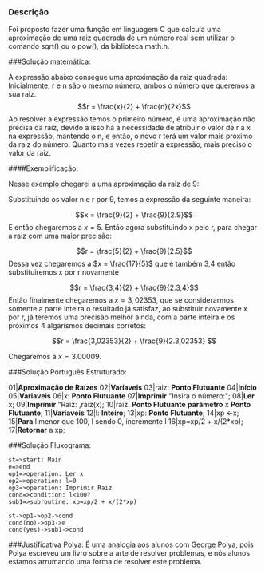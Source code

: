 ### Descrição

Foi proposto fazer uma função em linguagem C que calcula uma aproximação de uma raiz quadrada de um número real sem utilizar o comando sqrt() ou o pow(), da biblioteca math.h.

###Solução matemática:

<script type="text/javascript" src="https://cdn.mathjax.org/mathjax/latest/MathJax.js?con.."></script>

A expressão abaixo consegue uma aproximação da raiz quadrada:
Inicialmente, r e n são o mesmo número, ambos o número que queremos a sua raiz.
$$r = \frac{x}{2} + \frac{n}{2x}$$
Ao resolver a expressão temos o primeiro número, é uma aproximação não precisa da raiz, devido a isso há a necessidade de atribuir o valor de r a x na expressão, mantendo o n, e então, o novo r terá um valor mais próximo da raiz do número. Quanto mais vezes repetir a expressão, mais preciso o valor da raiz.

####Exemplificação:

Nesse exemplo chegarei a uma aproximação da raiz de 9:

Substituindo os valor n e r por 9, temos a expressão da seguinte maneira:

$$x = \frac{9}{2} + \frac{9}{2.9}$$
E então chegaremos a $x = 5$. Então agora substituindo x pelo r, para chegar a raiz com uma maior precisão:

$$r = \frac{5}{2} + \frac{9}{2.5}$$
Dessa vez chegaremos a $x = \frac{17}{5}$ que é também 3,4 então substituiremos x por r novamente

$$r = \frac{3,4}{2} + \frac{9}{2.3,4}$$
Então finalmente chegaremos a $x = 3,02353$, que se considerarmos somente a parte inteira o resultado já satisfaz, ao substituir novamente x por r, já teremos uma precisão melhor ainda, com a parte inteira e os próximos 4 algarismos decimais corretos:

$$r = \frac{3,02353}{2} + \frac{9}{2.3,02353} $$

Chegaremos a $x = 3.00009$.

###Solução Português Estruturado:

01|**Aproximação de Raízes**
02|**Varíaveis**
03|raiz: **Ponto Flutuante**
04|**Início**
05|**Variaveis**
06|x: **Ponto Flutuante**
07|**Imprimir** "Insira o número:";
08|**Ler** x;
09|**Imprimir** "Raiz: ,raiz(x);
10|raiz: **Ponto Flutuante** **parâmetro** x **Ponto Flutuante**;
11|**Variaveis**
12|l: **Inteiro**;
13|xp: **Ponto Flutuante**;
14|xp $\leftarrow$x;
15|**Para** l menor que 100, l sendo 0, incremente l
16|xp=xp/2 + x/(2*xp);
17|**Retornar** a xp;

###Solução Fluxograma:

```flow
st=>start: Main
e=>end
op1=>operation: Ler x
op2=>operation: l=0
op3=>operation: Imprimir Raiz
cond=>condition: l<100?
sub1=>subroutine: xp=xp/2 + x/(2*xp)

st->op1->op2->cond
cond(no)->op3->e
cond(yes)->sub1->cond
```

###Justificativa Polya:
É uma analogia aos alunos com George Polya, pois Polya escreveu um livro sobre a arte de resolver problemas, e nós alunos estamos arrumando uma forma de resolver este problema.

	

